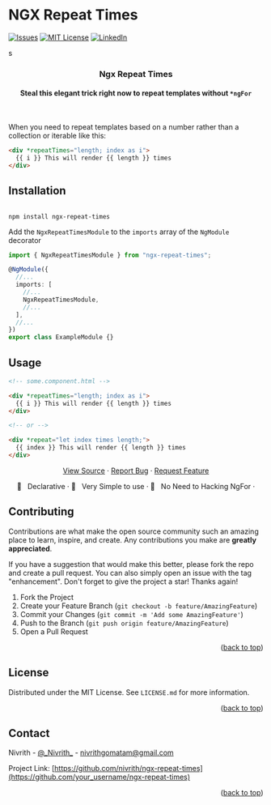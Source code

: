 # NGX Repeat Times

<div id="top"></div>

<!-- PROJECT SHIELDS -->
<!--
*** I'm using markdown "reference style" links for readability.
*** Reference links are enclosed in brackets [ ] instead of parentheses ( ).
*** See the bottom of this document for the declaration of the reference variables
*** for contributors-url, forks-url, etc. This is an optional, concise syntax you may use.
*** https://www.markdownguide.org/basic-syntax/#reference-style-links
-->

<!-- [![Contributors][contributors-shield]][contributors-url] -->
<!-- [![Forks][forks-shield]][forks-url] -->
<!-- [![Stargazers][stars-shield]][stars-url] -->

[![Issues][issues-shield]][issues-url]
[![MIT License][license-shield]][license-url]
[![LinkedIn][linkedin-shield]][linkedin-url]

<!-- PROJECT LOGO -->s
<div align="center">

  <h3 align="center">Ngx Repeat Times</h3>
  <h4 align="center">
 Steal this elegant trick right now to repeat templates without <code>*ngFor</code>
  </h4>
  <br />
</div>

When you need to repeat templates based on a number rather than a collection or iterable like this:

```html
<div *repeatTimes="length; index as i">
  {{ i }} This will render {{ length }} times
</div>
```

## Installation

```shell

npm install ngx-repeat-times

```

Add the `NgxRepeatTimesModule` to the `imports` array of the `NgModule` decorator

```ts
import { NgxRepeatTimesModule } from "ngx-repeat-times";

@NgModule({
  //...
  imports: [
    //...
    NgxRepeatTimesModule,
    //...
  ],
  //...
})
export class ExampleModule {}
```

## Usage

```html
<!-- some.component.html -->

<div *repeatTimes="length; index as i">
  {{ i }} This will render {{ length }} times
</div>

<!-- or -->

<div *repeat="let index times length;">
  {{ index }} This will render {{ length }} times
</div>
```

  <p align="center">
    <!-- <a href="https://github.com/nivrith/ngx-repeat-times"><strong>Explore the docs »</strong></a> -->
    <a href="https://github.com/nivrith/ngx-repeat-times">View Source</a>
    ·
    <a href="https://github.com/nivrith/ngx-repeat-times/issues">Report Bug</a>
    ·
    <a href="https://github.com/nivrith/ngx-repeat-times/issues">Request Feature</a>

  </p>
  <p align="center">
    <!-- <a href="https://github.com/nivrith/ngx-repeat-times"><strong>Explore the docs »</strong></a> -->
    🚀 &nbsp; Declarative ·
    🎉 &nbsp; Very Simple to use ·
    🍻 &nbsp; No Need to Hacking NgFor ·

  </p>
</div>

<!-- ABOUT THE PROJECT -->

## Contributing

Contributions are what make the open source community such an amazing place to learn, inspire, and create. Any contributions you make are **greatly appreciated**.

If you have a suggestion that would make this better, please fork the repo and create a pull request. You can also simply open an issue with the tag "enhancement".
Don't forget to give the project a star! Thanks again!

1. Fork the Project
2. Create your Feature Branch (`git checkout -b feature/AmazingFeature`)
3. Commit your Changes (`git commit -m 'Add some AmazingFeature'`)
4. Push to the Branch (`git push origin feature/AmazingFeature`)
5. Open a Pull Request

<p align="right">(<a href="#top">back to top</a>)</p>

<!-- LICENSE -->

## License

Distributed under the MIT License. See `LICENSE.md` for more information.

<p align="right">(<a href="#top">back to top</a>)</p>

<!-- CONTACT -->

## Contact

Nivrith - [@\_Nivrith\_](https://twitter.com/_Nivrith_) - nivrithgomatam@gmail.com

Project Link: [https://github.com/nivrith/ngx-repeat-times](https://github.com/your_username/ngx-repeat-times)

<p align="right">(<a href="#top">back to top</a>)</p>

<!-- MARKDOWN LINKS & IMAGES -->
<!-- https://www.markdownguide.org/basic-syntax/#reference-style-links -->

[contributors-shield]: https://img.shields.io/github/contributors/nivrith/ngx-repeat-times.svg?style=for-the-badge
[contributors-url]: https://github.com/nivrith/ngx-repeat-times/graphs/contributors
[forks-shield]: https://img.shields.io/github/forks/nivrith/ngx-repeat-times.svg?style=for-the-badge
[forks-url]: https://github.com/nivrith/ngx-repeat-times/network/members
[stars-shield]: https://img.shields.io/github/stars/nivrith/ngx-repeat-times.svg?style=for-the-badge
[stars-url]: https://github.com/nivrith/ngx-repeat-times/stargazers
[issues-shield]: https://img.shields.io/github/issues/nivrith/ngx-repeat-times.svg?style=for-the-badge
[issues-url]: https://github.com/nivrith/ngx-repeat-times/issues
[license-shield]: https://img.shields.io/github/license/nivrith/ngx-repeat-times.svg?style=for-the-badge
[license-url]: https://github.com/nivrith/ngx-repeat-times/blob/master/LICENSE.txt
[linkedin-shield]: https://img.shields.io/badge/-LinkedIn-black.svg?style=for-the-badge&logo=linkedin&colorB=555
[linkedin-url]: https://linkedin.com/in/nivrith
[product-screenshot]: ngx-repeat-times-readme-image.svg
